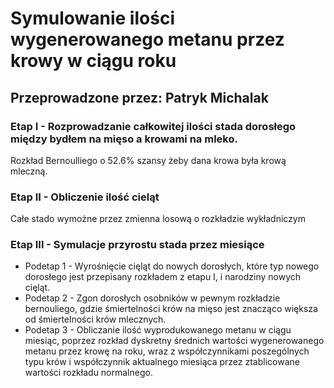 # Symulowanie ilości wygenerowanego metanu przez krowy w ciągu roku 
## Przeprowadzone przez: Patryk Michalak


### Etap I - Rozprowadzanie całkowitej ilości stada dorosłego między bydłem na mięso a krowami na mleko.

Rozkład Bernoulliego o 52.6% szansy żeby dana krowa była krową mleczną.

### Etap II - Obliczenie ilość cieląt

Całe stado wymożne przez zmienna losową o rozkładzie wykładniczym

### Etap III - Symulacje przyrostu stada przez miesiące
 - Podetap 1 - Wyrośnięcie cięląt do nowych dorosłych, które typ nowego dorosłego jest przepisany rozkładem z etapu I, i narodziny nowych cięląt.
 - Podetap 2 - Zgon dorosłych osobników w pewnym rozkładzie bernouliego, gdzie śmiertelności krów na mięso jest znacząco większa od śmiertelności krów mlecznych. 
 - Podetap 3 - Obliczanie ilość wyprodukowanego metanu w ciągu miesiąc, poprzez rozkład dyskretny średnich wartości wygenerowanego metanu przez krowę na roku, wraz z współczynnikami poszególnych typu krów i współczynnik aktualnego miesiąca przez ztablicowane wartości rozkładu normalnego.